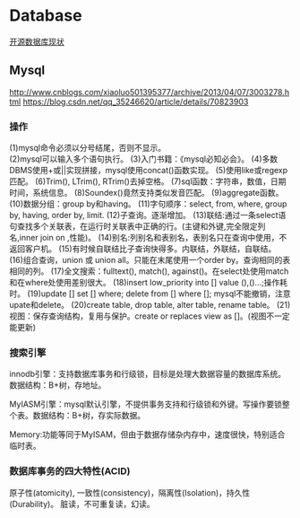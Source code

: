 # Database

[开源数据库现状](http://www.techug.com/post/all-open-source-database-status.html)

## Mysql

<http://www.cnblogs.com/xiaoluo501395377/archive/2013/04/07/3003278.html>
<https://blog.csdn.net/qq_35246620/article/details/70823903>  

### 操作

(1)mysql命令必须以分号结尾，否则不显示。  
(2)mysql可以输入多个语句执行。
(3)入门书籍：《mysql必知必会》。
(4)多数DBMS使用+或||实现拼接，mysql使用concat()函数实现。
(5)使用like或regexp匹配。
(6)Trim(), LTrim(), RTrim()去掉空格。
(7)sql函数：字符串，数值，日期时间，系统信息。
(8)Soundex()竟然支持类似发音匹配。
(9)aggregate函数。
(10)数据分组：group by和having。
(11)字句顺序：select, from, where, group by, having, order by, limit.
(12)子查询。逐渐增加。
(13)联结:通过一条select语句查找多个关联表，在运行时关联表中正确的行。(主键和外键,完全限定列名,inner join on ,性能)。
(14)别名:列别名和表别名，表别名只在查询中使用，不返回客户机。
(15)有时候自联结比子查询快得多。内联结，外联结，自联结。
(16)组合查询，union 或 union all。只能在末尾使用一个order by。查询相同的表相同的列。
(17)全文搜索：fulltext(), match(), against()。在select处使用match和在where处使用差别很大。
(18)insert low_priority into [] value (),()...;操作耗时。
(19)update [] set [] where; delete from [] where []; mysql不能撤销，注意upate和delete。
(20)create table, drop table, alter table, rename table。
(21)视图：保存查询结构，复用与保护。create or replaces view as []。(视图不一定能更新)

### 搜索引擎

innodb引擎：支持数据库事务和行级锁，目标是处理大数据容量的数据库系统。数据结构：B+树，存地址。

MyIASM引擎：mysql默认引擎，不提供事务支持和行级锁和外键。写操作要锁整个表。数据结构：B+树，存实际数据。

Memory:功能等同于MyISAM，但由于数据存储杂内存中，速度很快，特别适合临时表。

### 数据库事务的四大特性(ACID)

原子性(atomicity), 一致性(consistency)，隔离性(Isolation)，持久性(Durability)。
脏读，不可重复读，幻读。
